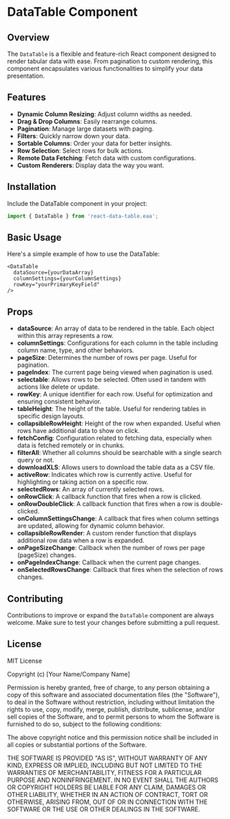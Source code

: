 # DataTable Component

## Overview
The `DataTable` is a flexible and feature-rich React component designed to render tabular data with ease. From pagination to custom rendering, this component encapsulates various functionalities to simplify your data presentation.

## Features

- **Dynamic Column Resizing**: Adjust column widths as needed.
- **Drag & Drop Columns**: Easily rearrange columns.
- **Pagination**: Manage large datasets with paging.
- **Filters**: Quickly narrow down your data.
- **Sortable Columns**: Order your data for better insights.
- **Row Selection**: Select rows for bulk actions.
- **Remote Data Fetching**: Fetch data with custom configurations.
- **Custom Renderers**: Display data the way you want.

## Installation

Include the DataTable component in your project:

```jsx
import { DataTable } from 'react-data-table.eaa';
```

## Basic Usage

Here's a simple example of how to use the DataTable:
```
<DataTable
  dataSource={yourDataArray}
  columnSettings={yourColumnSettings}
  rowKey="yourPrimaryKeyField"
/>
```

## Props
- **dataSource**: An array of data to be rendered in the table. Each object within this array represents a row.
- **columnSettings**: Configurations for each column in the table including column name, type, and other behaviors.
- **pageSize**: Determines the number of rows per page. Useful for pagination.
- **pageIndex**: The current page being viewed when pagination is used.
- **selectable**: Allows rows to be selected. Often used in tandem with actions like delete or update.
- **rowKey**: A unique identifier for each row. Useful for optimization and ensuring consistent behavior.
- **tableHeight**: The height of the table. Useful for rendering tables in specific design layouts.
- **collapsibleRowHeight**: Height of the row when expanded. Useful when rows have additional data to show on click.
- **fetchConfig**: Configuration related to fetching data, especially when data is fetched remotely or in chunks.
- **filterAll**: Whether all columns should be searchable with a single search query or not.
- **downloadXLS**: Allows users to download the table data as a CSV file.
- **activeRow**: Indicates which row is currently active. Useful for highlighting or taking action on a specific row.
- **selectedRows**: An array of currently selected rows.
- **onRowClick**: A callback function that fires when a row is clicked.
- **onRowDoubleClick**: A callback function that fires when a row is double-clicked.
- **onColumnSettingsChange**: A callback that fires when column settings are updated, allowing for dynamic column behavior.
- **collapsibleRowRender**: A custom render function that displays additional row data when a row is expanded.
- **onPageSizeChange**: Callback when the number of rows per page (pageSize) changes.
- **onPageIndexChange**: Callback when the current page changes.
- **onSelectedRowsChange**: Callback that fires when the selection of rows changes.

## Contributing
Contributions to improve or expand the `DataTable` component are always welcome. Make sure to test your changes before submitting a pull request.

## License
MIT License

Copyright (c) [Your Name/Company Name]

Permission is hereby granted, free of charge, to any person obtaining a copy
of this software and associated documentation files (the "Software"), to deal
in the Software without restriction, including without limitation the rights
to use, copy, modify, merge, publish, distribute, sublicense, and/or sell
copies of the Software, and to permit persons to whom the Software is
furnished to do so, subject to the following conditions:

The above copyright notice and this permission notice shall be included in all
copies or substantial portions of the Software.

THE SOFTWARE IS PROVIDED "AS IS", WITHOUT WARRANTY OF ANY KIND, EXPRESS OR
IMPLIED, INCLUDING BUT NOT LIMITED TO THE WARRANTIES OF MERCHANTABILITY,
FITNESS FOR A PARTICULAR PURPOSE AND NONINFRINGEMENT. IN NO EVENT SHALL THE
AUTHORS OR COPYRIGHT HOLDERS BE LIABLE FOR ANY CLAIM, DAMAGES OR OTHER
LIABILITY, WHETHER IN AN ACTION OF CONTRACT, TORT OR OTHERWISE, ARISING FROM,
OUT OF OR IN CONNECTION WITH THE SOFTWARE OR THE USE OR OTHER DEALINGS IN THE
SOFTWARE.
